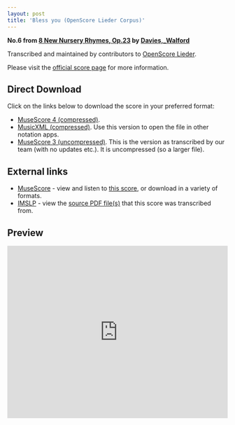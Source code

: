 ```yaml
---
layout: post
title: 'Bless you (OpenScore Lieder Corpus)'
---
```


__No.6 from [8 New Nursery Rhymes, Op.23](https://fourscoreandmore.org/openscore/lieder/Davies%2C_Walford/8_New_Nursery_Rhymes%2C_Op.23/) by [Davies,_Walford](https://fourscoreandmore.org/openscore/lieder/Davies%2C_Walford)__

Transcribed and maintained by contributors to [OpenScore Lieder].

Please visit the [official score page] for more information.

[official score page]: https://musescore.com/openscore-lieder-corpus/scores/6218737
[OpenScore Lieder]: https://musescore.com/openscore-lieder-corpus

## Direct Download

Click on the links below to download the score in your preferred format:
- [MuseScore 4 (compressed)](https://fourscoreandmore.org/openscore/lieder/Davies%2C_Walford/8_New_Nursery_Rhymes%2C_Op.23/6_Bless_you.mscz).
- [MusicXML (compressed)](https://fourscoreandmore.org/openscore/lieder/Davies%2C_Walford/8_New_Nursery_Rhymes%2C_Op.23/6_Bless_you.mxl). Use this version to open the file in other notation apps.
- [MuseScore 3 (uncompressed)](https://raw.githubusercontent.com/OpenScore/Lieder/refs/heads/main/scores/Davies%2C_Walford/8_New_Nursery_Rhymes%2C_Op.23/6_Bless_you/lc6218737.mscx). This is the version as transcribed by our team (with no updates etc.). It is uncompressed (so a larger file).

## External links

- [MuseScore] - view and listen to [this score][MuseScore], or download in a variety of formats.
- [IMSLP] - view the [source PDF file(s)][IMSLP] that this score was transcribed from.

[MuseScore]: https://musescore.com/score/6218737
[IMSLP]: https://imslp.org/wiki/Special:ReverseLookup/333826

## Preview

<iframe width="100%" height="394" src="https://musescore.com/openscore-lieder-corpus/scores/6218737/embed" frameborder="0" allowfullscreen allow="autoplay; fullscreen"></iframe>
